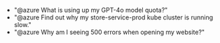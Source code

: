 - "@azure What is using up my GPT-4o model quota?"
- "@azure Find out why my store-service-prod kube cluster is running slow."
- "@azure Why am I seeing 500 errors when opening my website?"